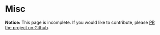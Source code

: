# Misc

**Notice:** This page is incomplete. If you would like to contribute, please [PR the project on Github](https://github.com/fortheusers/wiifixu.com).